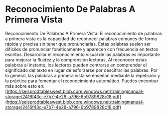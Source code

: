 # Reconocimiento De Palabras A Primera Vista
Reconocimiento De Palabras A Primera Vista: El reconocimiento de palabras a primera vista es la capacidad de reconocer palabras comunes de forma rápida y precisa sin tener que pronunciarlas. Estas palabras suelen ser difíciles de pronunciar fonéticamente y aparecen con frecuencia en textos escritos. Desarrollar el reconocimiento visual de las palabras es importante para mejorar la fluidez y la comprensión lectoras. Al reconocer estas palabras al instante, los lectores pueden centrarse en comprender el significado del texto en lugar de esforzarse por descifrar las palabras. Por lo general, las palabras a primera vista se enseñan mediante la repetición y la práctica para fomentar el reconocimiento automático.
Puedes encontrar más sobre esto en: [https://seisprodtableswest.blob.core.windows.net/trainingmanual-storage/2416f43c-e7b7-4e28-a796-6b9789828c18.pdf](https://seisprodtableswest.blob.core.windows.net/trainingmanual-storage/2416f43c-e7b7-4e28-a796-6b9789828c18.pdf)